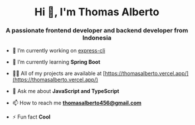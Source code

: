 <h1 align="center">Hi 👋, I'm Thomas Alberto</h1>
<h3 align="center">A passionate frontend developer and backend developer from Indonesia</h3>

- 🔭 I’m currently working on [express-cli](https://github.com/xRiot45/express-cli)

- 🌱 I’m currently learning **Spring Boot**

- 👨‍💻 All of my projects are available at [https://thomasalberto.vercel.app/](https://thomasalberto.vercel.app/)

- 💬 Ask me about **JavaScript and TypeScript**

- 📫 How to reach me **thomasalberto456@gmail.com**

- ⚡ Fun fact **Cool**

